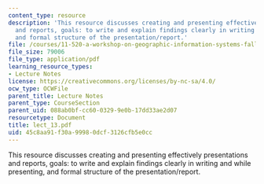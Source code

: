 ```yaml
---
content_type: resource
description: 'This resource discusses creating and presenting effectively presentations
  and reports, goals: to write and explain findings clearly in writing and while presenting,
  and formal structure of the presentation/report.'
file: /courses/11-520-a-workshop-on-geographic-information-systems-fall-2005/45c8aa91f30a99980dcf3126cfb5e0cc_lect_13.pdf
file_size: 79006
file_type: application/pdf
learning_resource_types:
- Lecture Notes
license: https://creativecommons.org/licenses/by-nc-sa/4.0/
ocw_type: OCWFile
parent_title: Lecture Notes
parent_type: CourseSection
parent_uid: 088ab0bf-cc60-0329-9e0b-17dd33ae2d07
resourcetype: Document
title: lect_13.pdf
uid: 45c8aa91-f30a-9998-0dcf-3126cfb5e0cc
---
```

This resource discusses creating and presenting effectively presentations and reports, goals: to write and explain findings clearly in writing and while presenting, and formal structure of the presentation/report.